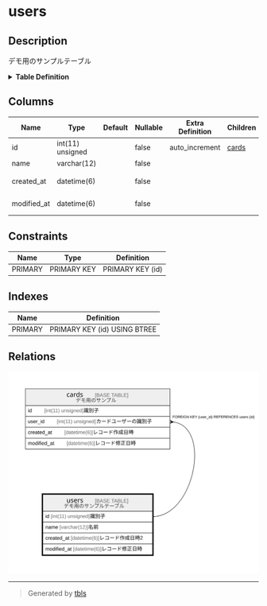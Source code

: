 # users

## Description

デモ用のサンプルテーブル

<details>
<summary><strong>Table Definition</strong></summary>

```sql
CREATE TABLE `users` (
  `id` int(11) unsigned NOT NULL AUTO_INCREMENT COMMENT '識別子',
  `name` varchar(12) NOT NULL COMMENT '名前',
  `created_at` datetime(6) NOT NULL COMMENT 'レコード作成日時2',
  `modified_at` datetime(6) NOT NULL COMMENT 'レコード修正日時',
  PRIMARY KEY (`id`)
) ENGINE=InnoDB DEFAULT CHARSET=utf8 COMMENT='デモ用のサンプルテーブル'
```

</details>

## Columns

| Name | Type | Default | Nullable | Extra Definition | Children | Parents | Comment |
| ---- | ---- | ------- | -------- | ---------------- | -------- | ------- | ------- |
| id | int(11) unsigned |  | false | auto_increment | [cards](cards.md) |  | 識別子 |
| name | varchar(12) |  | false |  |  |  | 名前 |
| created_at | datetime(6) |  | false |  |  |  | レコード作成日時2 |
| modified_at | datetime(6) |  | false |  |  |  | レコード修正日時 |

## Constraints

| Name | Type | Definition |
| ---- | ---- | ---------- |
| PRIMARY | PRIMARY KEY | PRIMARY KEY (id) |

## Indexes

| Name | Definition |
| ---- | ---------- |
| PRIMARY | PRIMARY KEY (id) USING BTREE |

## Relations

![er](users.svg)

---

> Generated by [tbls](https://github.com/k1LoW/tbls)
